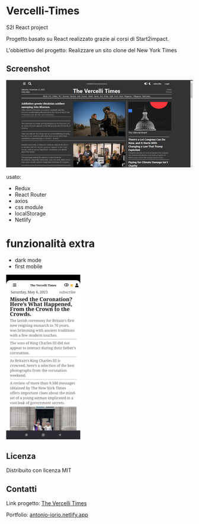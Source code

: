# Vercelli-Times
S2I React project

Progetto basato su React realizzato grazie ai corsi di Start2impact.

L'obbiettivo del progetto:
Realizzare un sito clone del New York Times

## Screenshot

![Screenshoot](https://github.com/kalaioryo/vercelli-times/blob/main/src/img/the-vercelli-times.png)

usato:

- Redux
- React Router
- axios
- css module
- localStorage
- Netlify
# funzionalità extra

- dark mode
- first mobile

<img src="https://github.com/kalaioryo/vercelli-times/blob/main/src/img/TVT%20mobile%20screenshoot.jpeg" width="200" />

## Licenza

Distribuito con licenza MIT

## Contatti

Link progetto: [The Vercelli Times](https://thevercellitimes.netlify.app/)

Portfolio: [antonio-iorio.netlify.app](https://antonio-iorio.netlify.app/)